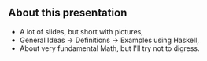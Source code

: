 About this presentation
-----------------------

- A lot of slides, but short with pictures,
- General Ideas → Definitions → Examples using Haskell,
- About very fundamental Math, but I'll try not to digress.
